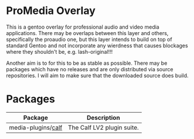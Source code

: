 ProMedia Overlay
================

This is a gentoo overlay for professional audio and video media applications. There may be overlaps between this layer
and others, specifically the proaudio one, but this layer intends to build on top of standard Gentoo and not incorporate
any wierdness that causes blockages where they shouldn't be, e.g. lash-original!!!

Another aim is to for this to be as stable as possible. There may be packages which have no releases and are only
distributed via source repositories. I will aim to make sure that the downloaded source does build.

Packages
========

| Package                                            | Description                |
| -------------------------------------------------- | -------------------------- |
| media-plugins/[calf](http://calf-studio-gear.org/) | The Calf LV2 plugin suite. |
